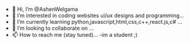 - 👋 Hi, I’m @AshenWelgama
- 👀 I’m interested in coding websites ui/ux designs and programming...
- 🌱 I’m currently learning python,javascript,html,css,c++,react.js,c# ...
- 💞️ I’m looking to collaborate on ...
- 📫 How to reach me (stay tuned)...
-im a student ;)

<!---
AshenWelgama/AshenWelgama is a ✨ special ✨ repository because its `README.md` (this file) appears on your GitHub profile.
You can click the Preview link to take a look at your changes.
--->
